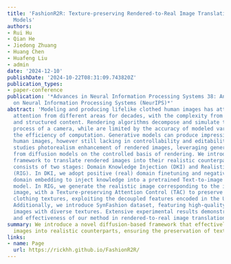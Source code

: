 ```yaml
---
title: 'FashionR2R: Texture-preserving Rendered-to-Real Image Translation with Diffusion
  Models'
authors:
- Rui Hu
- Qian He
- Jiedong Zhuang
- Huang Chen
- Huafeng Liu
- admin
date: '2024-12-10'
publishDate: '2024-10-22T08:31:09.743820Z'
publication_types:
- paper-conference
publication: '*Advances in Neural Information Processing Systems 38: Annual Conference
  on Neural Information Processing Systems (NeurIPS)*'
abstract: 'Modeling and producing lifelike clothed human images has attracted researchers’
  attention from different areas for decades, with the complexity from highly articulated
  and structured content. Rendering algorithms decompose and simulate the imaging
  process of a camera, while are limited by the accuracy of modeled variables and
  the efficiency of computation. Generative models can produce impressively vivid
  human images, however still lacking in controllability and editability. This paper
  studies photorealism enhancement of rendered images, leveraging generative power
  from diffusion models on the controlled basis of rendering. We introduce a novel
  framework to translate rendered images into their realistic counterparts, which
  consists of two stages: Domain Knowledge Injection (DKI) and Realistic Image Generation
  (RIG). In DKI, we adopt positive (real) domain finetuning and negative (rendered)
  domain embedding to inject knowledge into a pretrained Text-to-image (T2I) diffusion
  model. In RIG, we generate the realistic image corresponding to the input rendered
  image, with a Texture-preserving Attention Control (TAC) to preserve fine-grained
  clothing textures, exploiting the decoupled features encoded in the UNet structure.
  Additionally, we introduce SynFashion dataset, featuring high-quality digital clothing
  images with diverse textures. Extensive experimental results demonstrate the superiority
  and effectiveness of our method in rendered-to-real image translation.'
summary: We introduce a novel diffusion-based framework that effectively translates rendered
  images into realistic counterparts, ensuring the preservation of texture details.
links:
- name: Page
  url: https://rickhh.github.io/FashionR2R/ 
---
```

